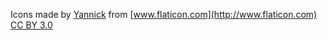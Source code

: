 Icons made by [Yannick](http://www.flaticon.com/authors/yannick) from [www.flaticon.com](http://www.flaticon.com)
[CC BY 3.0](http://creativecommons.org/licenses/by/3.0/)
